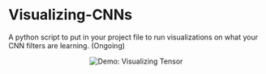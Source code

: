 # Visualizing-CNNs
A python script to put in your project file to run visualizations on what your CNN filters are learning.
(Ongoing)

<p align="center">
  <img src="Visualizing-CNNs/demo.png" width:1920 height:1080  title="Demo: Visualizing Tensor">
